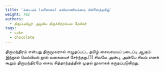 ```yaml
---
title: 'கடையம் (வளைசை) கலியாணியம்மை பிள்ளைத்தமிழ்'
weight: 782
authors:
  - திருப்புலியூர் அழகிய திருச்சிற்றம்பல தேசிகர்
tags:
  - cake
  - chocolate
---
```


திருமந்திரம் என்பது திருமூலரால் எழுதப்பட்ட தமிழ் சைவசமயப் படைப்பு ஆகும். இந்நூல் மெய்யியல் நூல் வகையைச் சேர்ந்தது.[1] சிவமே அன்பு, அன்பே சிவம் எனக் கூறும் திருமந்திரமே சைவ சித்தாந்தத்தின் முதல் நூலாகக் கருதப்படுகிறது.